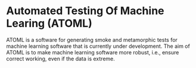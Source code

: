 # Automated Testing Of Machine Learing (ATOML)

ATOML is a software for generating smoke and metamorphic tests for machine learning software that is currently under development. The aim of ATOML is to make machine learning software more robust, i.e., ensure correct working, even if the data is extreme. 
